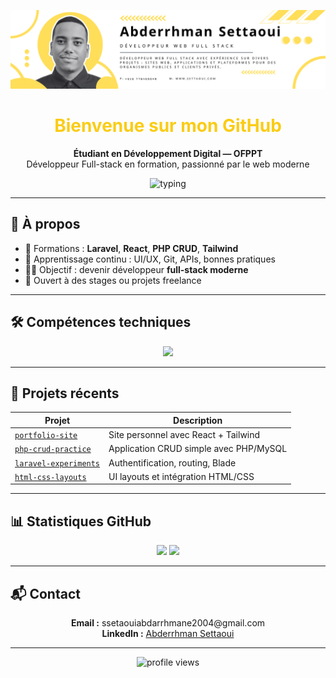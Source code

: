 <p align="center">
  <img src="https://raw.githubusercontent.com/abdarrhmanessetaoui/abdarrhmanessetaoui/main/banner.png" alt="Banner" />
</p>

<h1 align="center">
  <span style="color:#facc15">Bienvenue sur mon GitHub</span>
</h1>

<p align="center">
  <b>Étudiant en Développement Digital — OFPPT</b> <br/>
  Développeur Full-stack en formation, passionné par le web moderne
</p>

<p align="center">
  <img src="https://readme-typing-svg.herokuapp.com?font=Fira+Code&size=18&pause=1000&color=FACC15&center=true&vCenter=true&width=500&lines=Développement+Full-stack;Laravel+%7C+React+%7C+PHP+%7C+Node.js;Basé+à+Marrakech+-+Ouvert+aux+opportunités" alt="typing" />
</p>

---

## 🚀 À propos

- 🎯 Formations : **Laravel**, **React**, **PHP CRUD**, **Tailwind**
- 📘 Apprentissage continu : UI/UX, Git, APIs, bonnes pratiques
- 🧑‍💻 Objectif : devenir développeur **full-stack moderne**
- 🤝 Ouvert à des stages ou projets freelance

---

## 🛠️ Compétences techniques

<p align="center">
  <img src="https://skillicons.dev/icons?i=html,css,js,php,laravel,react,nodejs,mysql,tailwind,git,github&perline=6" />
</p>

---

## 📂 Projets récents

| Projet | Description |
|--------|-------------|
| [`portfolio-site`](https://github.com/abdarrhmanessetaoui/portfolio-site) | Site personnel avec React + Tailwind |
| [`php-crud-practice`](https://github.com/abdarrhmanessetaoui/php-crud-practice) | Application CRUD simple avec PHP/MySQL |
| [`laravel-experiments`](https://github.com/abdarrhmanessetaoui/laravel-experiments) | Authentification, routing, Blade |
| [`html-css-layouts`](https://github.com/abdarrhmanessetaoui/html-css-layouts) | UI layouts et intégration HTML/CSS |

---

## 📊 Statistiques GitHub

<p align="center">
  <img src="https://github-readme-stats.vercel.app/api?username=abdarrhmanessetaoui&show_icons=true&theme=graywhite&hide_title=true&hide_border=true&icon_color=facc15&text_color=111827" width="48%"/>
  <img src="https://streak-stats.demolab.com?user=abdarrhmanessetaoui&theme=default&hide_border=true&ring=facc15&fire=facc15&currStreakLabel=facc15" width="48%"/>
</p>

---

## 📬 Contact

<p align="center">
  <b>Email :</b> ssetaouiabdarrhmane2004@gmail.com <br/>
  <b>LinkedIn :</b> <a href="https://www.linkedin.com/in/abderrhman-settaoui-33569b305/">Abderrhman Settaoui</a>
</p>

---

<p align="center">
  <img src="https://komarev.com/ghpvc/?username=abdarrhmanessetaoui&label=Vues+du+profil&color=facc15&style=flat" alt="profile views" />
</p>

